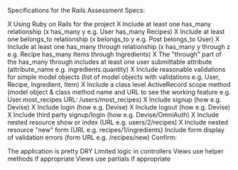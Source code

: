 Specifications for the Rails Assessment
Specs:

X   Using Ruby on Rails for the project
X   Include at least one has_many relationship (x has_many y e.g. User has_many      Recipes)
X   Include at least one belongs_to relationship (x belongs_to y e.g. Post belongs_to User)
X   Include at least one has_many through relationship (x has_many y through z e.g. Recipe has_many Items through Ingredients)
X   The "through" part of the has_many through includes at least one user submittable attribute (attribute_name e.g. ingredients.quantity)
X   Include reasonable validations for simple model objects (list of model objects with validations e.g. User, Recipe, Ingredient, Item)
X   Include a class level ActiveRecord scope method (model object & class method name and URL to see the working feature e.g. User.most_recipes URL: /users/most_recipes)
X   Include signup (how e.g. Devise)
X   Include login (how e.g. Devise)
X   Include logout (how e.g. Devise)
X   Include third party signup/login (how e.g. Devise/OmniAuth)
X   Include nested resource show or index (URL e.g. users/2/recipes)
X   Include nested resource "new" form (URL e.g. recipes/1/ingredients)
   Include form display of validation errors (form URL e.g. /recipes/new)
  Confirm:

   The application is pretty DRY
   Limited logic in controllers
   Views use helper methods if appropriate
   Views use partials if appropriate
